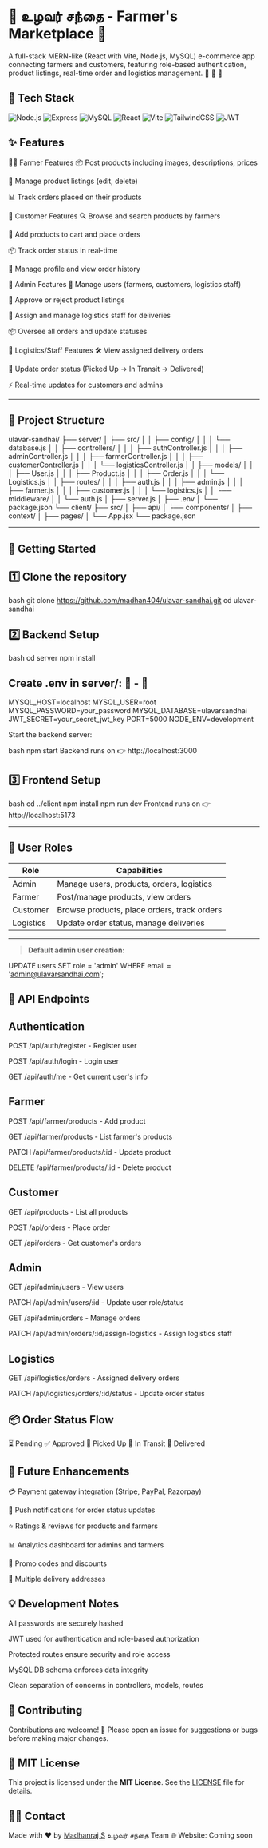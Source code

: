 # 🌾  உழவர் சந்தை - Farmer's Marketplace  🍅


A full-stack MERN-like (React with Vite, Node.js, MySQL) e-commerce app connecting farmers and customers, featuring role-based authentication, product listings, real-time order and logistics management. 🚜 🛒 🍅

## 🚦 Tech Stack
<p align="left"> <img src="https://img.shields.io/badge/Node.js-339933?logo=node.js&logoColor=white" alt="Node.js"/> <img src="https://img.shields.io/badge/Express-000000?logo=express&logoColor=white" alt="Express"/> <img src="https://img.shields.io/badge/MySQL-4479A1?logo=mysql&logoColor=white" alt="MySQL"/> <img src="https://img.shields.io/badge/React-61DAFB?logo=react&logoColor=black" alt="React"/> <img src="https://img.shields.io/badge/Vite-646CFF?logo=vite&logoColor=white" alt="Vite"/> <img src="https://img.shields.io/badge/TailwindCSS-38B2AC?logo=tailwind-css&logoColor=white" alt="TailwindCSS"/> <img src="https://img.shields.io/badge/JWT-black?logo=jsonwebtokens&logoColor=white" alt="JWT"/> </p>


## ✨ Features
👨‍🌾 Farmer Features
📦 Post products including images, descriptions, prices

📝 Manage product listings (edit, delete)

📊 Track orders placed on their products

🛒 Customer Features
🔍 Browse and search products by farmers

🛒 Add products to cart and place orders

📦 Track order status in real-time

👤 Manage profile and view order history

🏢 Admin Features
👥 Manage users (farmers, customers, logistics staff)

🏬 Approve or reject product listings

🚚 Assign and manage logistics staff for deliveries

📦 Oversee all orders and update statuses

🚛 Logistics/Staff Features
🛠 View assigned delivery orders

🔄 Update order status (Picked Up → In Transit → Delivered)

⚡ Real-time updates for customers and admins

---


## 📂 Project Structure

ulavar-sandhai/
├── server/
│ ├── src/
│ │ ├── config/
│ │ │ └── database.js
│ │ ├── controllers/
│ │ │ ├── authController.js
│ │ │ ├── adminController.js
│ │ │ ├── farmerController.js
│ │ │ ├── customerController.js
│ │ │ └── logisticsController.js
│ │ ├── models/
│ │ │ ├── User.js
│ │ │ ├── Product.js
│ │ │ ├── Order.js
│ │ │ └── Logistics.js
│ │ ├── routes/
│ │ │ ├── auth.js
│ │ │ ├── admin.js
│ │ │ ├── farmer.js
│ │ │ ├── customer.js
│ │ │ └── logistics.js
│ │ └── middleware/
│ │ └── auth.js
│ ├── server.js
│ ├── .env
│ └── package.json
└── client/
├── src/
│ ├── api/
│ ├── components/
│ ├── context/
│ ├── pages/
│ └── App.jsx
└── package.json

---


## 🚀 Getting Started

## 1️⃣ Clone the repository
bash
git clone https://github.com/madhan404/ulavar-sandhai.git
cd ulavar-sandhai

## 2️⃣ Backend Setup
bash
cd server
npm install


## Create .env in server/: 🐬 - 🔧

MYSQL_HOST=localhost
MYSQL_USER=root
MYSQL_PASSWORD=your_password
MYSQL_DATABASE=ulavarsandhai
JWT_SECRET=your_secret_jwt_key
PORT=5000
NODE_ENV=development


Start the backend server:

bash
npm start
Backend runs on 👉 http://localhost:3000

##  3️⃣ Frontend Setup
bash
cd ../client
npm install
npm run dev
Frontend runs on 👉 http://localhost:5173

---

## 👥 User Roles

| Role     | Capabilities                                |
|----------|--------------------------------------------|
| Admin    | Manage users, products, orders, logistics |
| Farmer   | Post/manage products, view orders          |
| Customer | Browse products, place orders, track orders|
| Logistics| Update order status, manage deliveries     |

---

> **Default admin user creation:**

UPDATE users SET role = 'admin' WHERE email = 'admin@ulavarsandhai.com';

##  🔗 API Endpoints

##  Authentication

POST /api/auth/register - Register user

POST /api/auth/login - Login user

GET /api/auth/me - Get current user's info


##  Farmer

POST /api/farmer/products - Add product

GET /api/farmer/products - List farmer's products

PATCH /api/farmer/products/:id - Update product

DELETE /api/farmer/products/:id - Delete product


##  Customer

GET /api/products - List all products

POST /api/orders - Place order

GET /api/orders - Get customer's orders


##  Admin

GET /api/admin/users - View users

PATCH /api/admin/users/:id - Update user role/status

GET /api/admin/orders - Manage orders

PATCH /api/admin/orders/:id/assign-logistics - Assign logistics staff


##  Logistics

GET /api/logistics/orders - Assigned delivery orders

PATCH /api/logistics/orders/:id/status - Update order status


##  📦 Order Status Flow

⏳ Pending
✅ Approved
🚚 Picked Up
🔄 In Transit
🎉 Delivered


##  🔮 Future Enhancements

💳 Payment gateway integration (Stripe, PayPal, Razorpay)

🔔 Push notifications for order status updates

⭐ Ratings & reviews for products and farmers

📊 Analytics dashboard for admins and farmers

🎁 Promo codes and discounts

📍 Multiple delivery addresses


##  💡 Development Notes

All passwords are securely hashed

JWT used for authentication and role-based authorization

Protected routes ensure security and role access

MySQL DB schema enforces data integrity

Clean separation of concerns in controllers, models, routes

##  🤝 Contributing
Contributions are welcome! 🎉 Please open an issue for suggestions or bugs before making major changes.


##  📄 MIT License
 This project is licensed under the **MIT License**. See the [LICENSE](LICENSE) file for details.  


##  🙋‍♂️ Contact
Made with ❤️ by [Madhanraj S](https://github.com/madhan404) உழவர் சந்தை Team
🌐 Website: Coming soon